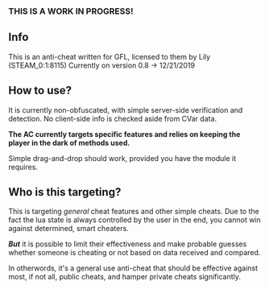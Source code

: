 ### THIS IS A WORK IN PROGRESS!

## Info
This is an anti-cheat written for GFL, licensed to them by Lily (STEAM_0:1:8115)
Currently on version 0.8 -> 12/21/2019

## How to use?

It is currently non-obfuscated, with simple server-side verification and detection. No client-side info is checked aside from CVar data.

**The AC currently targets specific features and relies on keeping the player in the dark of methods used.**

Simple drag-and-drop should work, provided you have the module it requires.

## Who is this targeting?

This is targeting *general* cheat features and other simple cheats. 
Due to the fact the lua state is always controlled by the user in the end, you cannot win against determined, smart cheaters.

***But*** it is possible to limit their effectiveness and make probable guesses whether someone is cheating or not based on data received and compared.

In otherwords, it's a general use anti-cheat that should be effective against most, if not all, public cheats, and hamper private cheats significantly.
